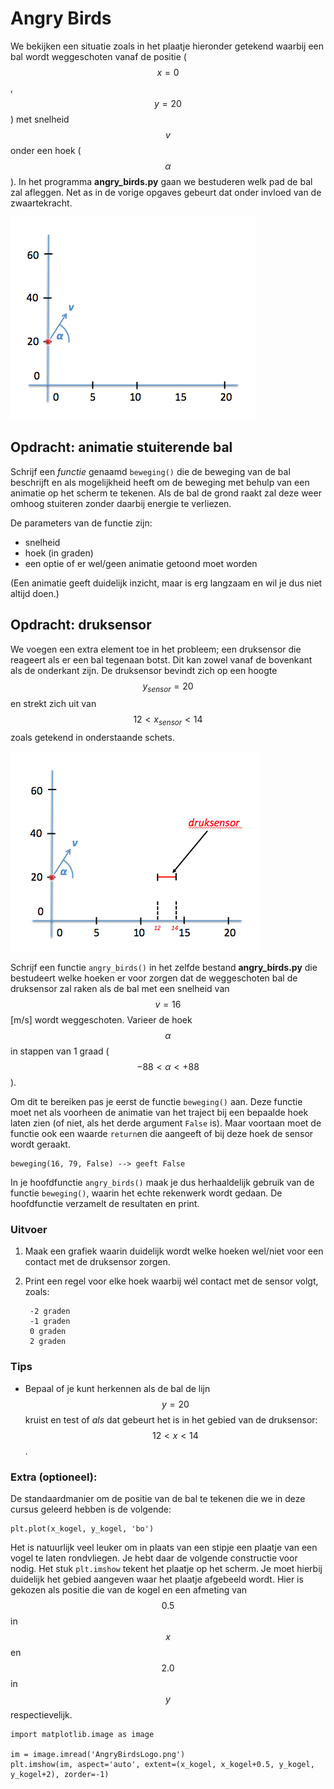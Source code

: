 # Angry Birds

We bekijken een situatie zoals in het plaatje hieronder getekend waarbij een bal wordt weggeschoten vanaf de positie ($$x=0$$, $$y=20$$) met snelheid $$v$$ onder een hoek ($$\alpha$$). In het programma **angry_birds.py** gaan we bestuderen welk pad de bal zal afleggen. Net as in de vorige opgaves gebeurt dat onder invloed van de zwaartekracht.

![](AngryBirdOverviewLeeg.png)

## Opdracht: animatie stuiterende bal

Schrijf een *functie* genaamd `beweging()` die de beweging van de bal beschrijft en als mogelijkheid heeft om de beweging met behulp van een animatie op het scherm te tekenen. Als de bal de grond raakt zal deze weer omhoog stuiteren zonder daarbij energie te verliezen.

De parameters van de functie zijn:

- snelheid
- hoek (in graden)
- een optie of er wel/geen animatie getoond moet worden

(Een animatie geeft duidelijk inzicht, maar is erg langzaam en wil je dus niet altijd doen.)

## Opdracht: druksensor

We voegen een extra element toe in het probleem; een druksensor die reageert als er een bal tegenaan botst. Dit kan zowel vanaf de bovenkant als de onderkant zijn. De druksensor bevindt zich op een hoogte $$y_{sensor}=20$$ en strekt zich uit van $$12 < x_{sensor} < 14$$ zoals getekend in onderstaande schets.

![](AngryBirdOverview.png)

Schrijf een functie `angry_birds()` in het zelfde bestand **angry_birds.py** die bestudeert welke hoeken er voor zorgen dat de weggeschoten bal de druksensor zal raken als de bal met een snelheid van $$v=16$$ [m/s] wordt weggeschoten. Varieer de hoek $$\alpha$$ in stappen van 1 graad ($$-88 < \alpha < +88$$).

Om dit te bereiken pas je eerst de functie `beweging()` aan. Deze functie moet net als voorheen de animatie van het traject bij een bepaalde hoek laten zien (of niet, als het derde argument `False` is). Maar voortaan moet de functie ook een waarde `return`en die aangeeft of bij deze hoek de sensor wordt geraakt.

	beweging(16, 79, False) --> geeft False

In je hoofdfunctie `angry_birds()` maak je dus herhaaldelijk gebruik van de functie `beweging()`, waarin het echte rekenwerk wordt gedaan. De hoofdfunctie verzamelt de resultaten en print.

### Uitvoer

1. Maak een grafiek waarin duidelijk wordt welke hoeken wel/niet voor een contact met de druksensor zorgen.

2. Print een regel voor elke hoek waarbij wél contact met de sensor volgt, zoals:

		-2 graden
		-1 graden
		0 graden
		2 graden

### Tips

- Bepaal of je kunt herkennen als de bal de lijn $$y=20$$ kruist en test of *als* dat gebeurt het is in het gebied van de druksensor: $$12<x<14$$. 

### Extra (optioneel):

De standaardmanier om de positie van de bal te tekenen die we in deze cursus  geleerd hebben is de volgende:

    plt.plot(x_kogel, y_kogel, 'bo')  

Het is natuurlijk veel leuker om in plaats van een stipje een plaatje van een  vogel te laten rondvliegen. Je hebt daar de volgende constructie voor nodig. Het stuk `plt.imshow` tekent het plaatje op het scherm. Je moet hierbij duidelijk het gebied aangeven waar het plaatje afgebeeld wordt. Hier is gekozen als positie die van de kogel en een afmeting van $$0.5$$ in $$x$$ en $$2.0$$ in $$y$$ respectievelijk.

    import matplotlib.image as image

    im = image.imread('AngryBirdsLogo.png')
    plt.imshow(im, aspect='auto', extent=(x_kogel, x_kogel+0.5, y_kogel, y_kogel+2), zorder=-1)
